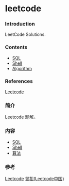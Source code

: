 # leetcode

### Introduction

LeetCode Solutions.

### Contents

* [SQL](SQL/)
* [Shell](Shell/)
* [Algorithm](Algorithms/)

### References

[Leetcode](https://leetcode.com/problemset/all/)

### 简介

Leetcode 题解。

### 内容

* [SQL](SQL/)
* [Shell](Shell/)
* [算法](Algorithms/)

### 参考

[Leetcode](https://leetcode.com/problemset/all/)
[领扣(Leetcode中国)](https://leetcode-cn.com/problemset/all/)